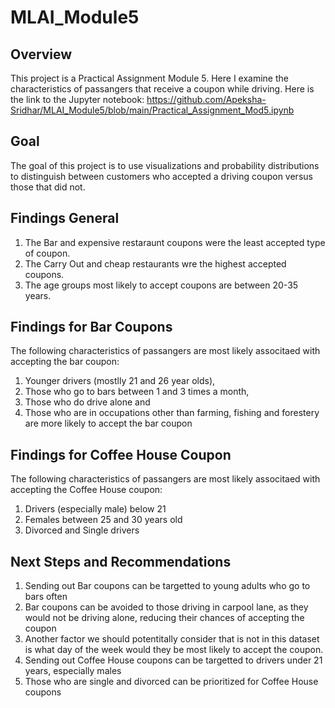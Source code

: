 # MLAI_Module5

## Overview
This project is a Practical Assignment Module 5. Here I examine the characteristics of passangers that receive a coupon while driving. 
Here is the link to the Jupyter notebook: https://github.com/Apeksha-Sridhar/MLAI_Module5/blob/main/Practical_Assignment_Mod5.ipynb

## Goal
The goal of this project is to use visualizations and probability distributions to distinguish between customers who accepted a driving coupon versus those that did not.

## Findings General

1. The Bar and expensive restaraunt coupons were the least accepted type of coupon.
2. The Carry Out and cheap restaurants wre the highest accepted coupons.
2. The age groups most likely to accept coupons are between 20-35 years.

## Findings for Bar Coupons

The following characteristics of passangers are most likely associtaed with accepting the bar coupon:

1. Younger drivers (mostlly 21 and 26 year olds),
2. Those who go to bars between 1 and 3 times a month,
3. Those who do drive alone and
4. Those who are in occupations other than farming, fishing and forestery are more likely to accept the bar coupon

## Findings for Coffee House Coupon

The following characteristics of passangers are most likely associtaed with accepting the Coffee House coupon:

1. Drivers (especially male) below 21
3. Females between 25 and 30 years old 
4. Divorced and Single drivers 

## Next Steps and Recommendations

1. Sending out Bar coupons can be targetted to young adults who go to bars often
2. Bar coupons can be avoided to those driving in carpool lane, as they would not be driving alone, reducing their chances of accepting the coupon
3. Another factor we should potentitally consider that is not in this dataset is what day of the week would they be most likely to accept the coupon.
4. Sending out Coffee House coupons can be targetted to drivers under 21 years, especially males
5. Those who are single and divorced can be prioritized for Coffee House coupons
